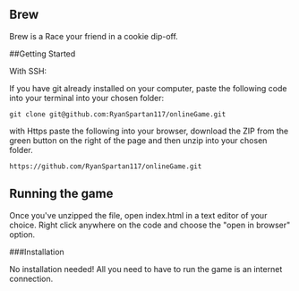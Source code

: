 ## Brew

Brew is a  Race your friend in a cookie dip-off.

##Getting Started

With SSH:

If you have git already installed on your computer, paste the following code into your terminal into your chosen folder:

```
git clone git@github.com:RyanSpartan117/onlineGame.git
```

with Https paste the following into your browser, download the ZIP from the green button on the right of the page and then unzip into your chosen folder.

```
https://github.com/RyanSpartan117/onlineGame.git
```


## Running the game

Once you've unzipped the file, open index.html in a text editor of your choice. Right click anywhere on the code and choose the "open in browser" option.


###Installation

No installation needed! All you need to have to run the game is an internet connection. 